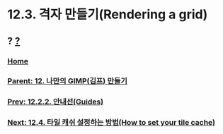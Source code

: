 # 12.3. 격자 만들기(Rendering a grid)
## ? [?]()

### [Home](./00-home.md)
### [Parent: 12. 나만의 GIMP(김프) 만들기](12-00-enrich-my-gimp.md)
### [Prev: 12.2.2. 안내선(Guides)](./12-02-02-guides.md)
### [Next: 12.4. 타일 캐쉬 설정하는 방법(How to set your tile cache)](./12-04-how-to-set-your-tile-cache.md)
